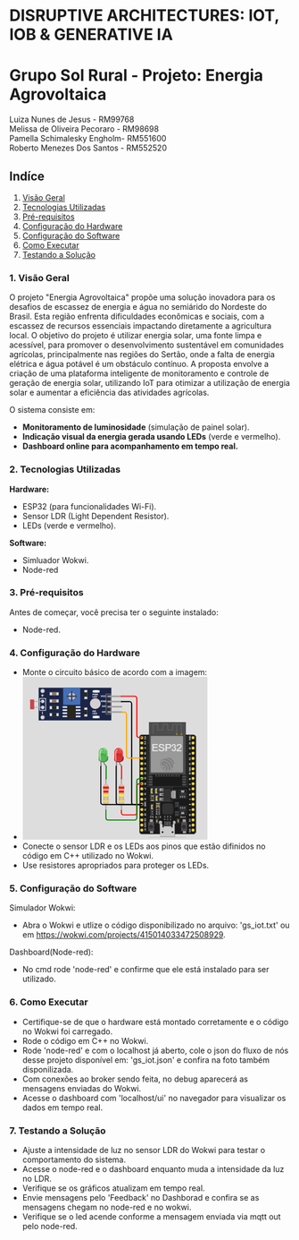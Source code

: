 # DISRUPTIVE ARCHITECTURES: IOT, IOB & GENERATIVE IA
# Grupo Sol Rural - Projeto: Energia Agrovoltaica 
Luiza Nunes de Jesus - RM99768  
Melissa de Oliveira Pecoraro - RM98698  
Pamella Schimalesky Engholm- RM551600  
Roberto Menezes Dos Santos - RM552520
## Indíce
1. [Visão Geral](#1-visão-geral)
2. [Tecnologias Utilizadas](#2-tecnologias-utilizadas)
3. [Pré-requisitos](#3-pré-requisitos)
4. [Configuração do Hardware](#4-configuração-do-hardware)
5. [Configuração do Software](#5-configuração-do-software)
6. [Como Executar](#6-como-executar)
7. [Testando a Solução](#7-testando-a-solução)
   
### 1. Visão Geral
O projeto "Energia Agrovoltaica" propõe uma solução inovadora para os desafios de escassez de energia e água no semiárido do Nordeste do Brasil. Esta região enfrenta dificuldades econômicas e sociais, com a escassez de recursos essenciais impactando diretamente a agricultura local. O objetivo do projeto é utilizar energia solar, uma fonte limpa e acessível, para promover o desenvolvimento sustentável em comunidades agrícolas, principalmente nas regiões do Sertão, onde a falta de energia elétrica e água potável é um obstáculo contínuo. A proposta envolve a criação de uma plataforma inteligente de monitoramento e controle de geração de energia solar, utilizando IoT para otimizar a utilização de energia solar e aumentar a eficiência das atividades agrícolas.

O sistema consiste em:

- **Monitoramento de luminosidade** (simulação de painel solar).  
- **Indicação visual da energia gerada usando LEDs** (verde e vermelho).  
- **Dashboard online para acompanhamento em tempo real.**

### 2. Tecnologias Utilizadas
**Hardware:**

- ESP32 (para funcionalidades Wi-Fi).
- Sensor LDR (Light Dependent Resistor).
- LEDs (verde e vermelho).

**Software:**

- Simluador Wokwi.  
- Node-red

### 3. Pré-requisitos
Antes de começar, você precisa ter o seguinte instalado:

- Node-red.

### 4. Configuração do Hardware

- Monte o circuito básico de acordo com a imagem:
- ![Circuito](imagens/readme.png)
- Conecte o sensor LDR e os LEDs aos pinos que estão difinidos no código em C++ utilizado no Wokwi.
- Use resistores apropriados para proteger os LEDs.


### 5. Configuração do Software
Simulador Wokwi:
- Abra o Wokwi e utlize o código disponibilizado no arquivo: 'gs_iot.txt' ou em https://wokwi.com/projects/415014033472508929.

Dashboard(Node-red):
- No cmd rode 'node-red' e confirme que ele está instalado para ser utilizado.


### 6. Como Executar
- Certifique-se de que o hardware está montado corretamente e o código no Wokwi foi carregado.
- Rode o código em C++ no Wokwi.
- Rode 'node-red' e com o localhost já aberto, cole o json do fluxo de nós desse projeto disponível em: 'gs_iot.json' e confira na foto também disponilizada.
- Com conexões ao broker sendo feita, no debug aparecerá as mensagens enviadas do Wokwi.
- Acesse o dashboard com 'localhost/ui' no navegador para visualizar os dados em tempo real.

### 7. Testando a Solução

- Ajuste a intensidade de luz no sensor LDR do Wokwi para testar o comportamento do sistema.
- Acesse o node-red e o dashboard enquanto muda a intensidade da luz no LDR.
- Verifique se os gráficos atualizam em tempo real.
- Envie mensagens pelo 'Feedback' no Dashborad e confira se as mensagens chegam no node-red e no wokwi.
- Verifique se o led acende conforme a mensagem enviada via mqtt out pelo node-red.
